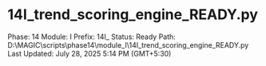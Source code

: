 # 14I_trend_scoring_engine_READY.py

Phase: 14
Module: I
Prefix: 14I_
Status: Ready
Path: D:\MAGIC\scripts\phase14\module_I\14I_trend_scoring_engine_READY.py
Last Updated: July 28, 2025 5:14 PM (GMT+5:30)